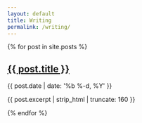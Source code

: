```yaml
---
layout: default
title: Writing
permalink: /writing/
---
```


<div class="posts-list">
  {% for post in site.posts %}
    <article class="post">
      <h2>
        <a href="{{ site.baseurl }}{{ post.url }}">{{ post.title }}</a>
      </h2>
      <p class="post-meta">{{ post.date | date: '%b %-d, %Y' }}</p>
      <p class="excerpt">{{ post.excerpt | strip_html | truncate: 160 }}</p>
    </article>
  {% endfor %}
</div>
